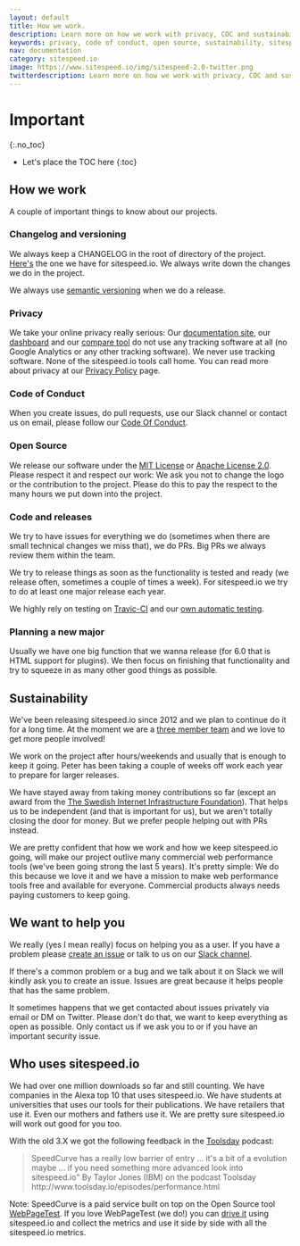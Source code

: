 ```yaml
---
layout: default
title: How we work.
description: Learn more on how we work with privacy, COC and sustainability.
keywords: privacy, code of conduct, open source, sustainability, sitespeed.io
nav: documentation
category: sitespeed.io
image: https://www.sitespeed.io/img/sitespeed-2.0-twitter.png
twitterdescription: Learn more on how we work with privacy, COC and sustainability.
---
```


# Important
{:.no_toc}

* Let's place the TOC here
{:toc}

## How we work
A couple of important things to know about our projects.

### Changelog and versioning
We always keep a CHANGELOG in the root of directory of the project. [Here's](https://github.com/sitespeedio/sitespeed.io/blob/main/CHANGELOG.md) the one we have for sitespeed.io. We always write down the changes we do in the project.

We always use [semantic versioning](http://semver.org/) when we do a release.

### Privacy
We take your online privacy really serious: Our [documentation site](https://www.sitespeed.io/), our [dashboard](https://dashboard.sitespeed.io) and our [compare tool](https://compare.sitespeed.io) do not use any tracking software at all (no Google Analytics or any other tracking software). We never use tracking software. None of the sitespeed.io tools call home. You can read more about privacy at our [Privacy Policy](../privacy-policy/) page.

### Code of Conduct
When you create issues, do pull requests, use our Slack channel or contact us on email, please follow our [Code Of Conduct](https://github.com/sitespeedio/sitespeed.io/blob/main/CODE_OF_CONDUCT.md).

### Open Source
We release our software under the [MIT License](https://github.com/sitespeedio/sitespeed.io/blob/main/LICENSE) or [Apache License 2.0](https://github.com/sitespeedio/browsertime/blob/main/LICENSE). Please respect it and respect our work: We ask you not to change the logo or the contribution to the project. Please do this to pay the respect to the many hours we put down into the project.

### Code and releases
We try to have issues for everything we do (sometimes when there are small technical changes we miss that), we do PRs. Big PRs we always review them within the team.

We try to release things as soon as the functionality is tested and ready (we release often, sometimes a couple of times a week). For sitespeed.io we try to do at least one major release each year.

We highly rely on testing on [Travic-CI](https://travis-ci.org/) and our [own automatic testing](https://www.sitespeed.io/releasing-with-confidence/).

### Planning a new major
Usually we have one big function that we wanna release (for 6.0 that is HTML support for plugins). We then focus on finishing that functionality and try to squeeze in as many other good things as possible.

## Sustainability
We've been releasing sitespeed.io since 2012 and we plan to continue do it for a long time. At the moment we are a [three member team](../aboutus/) and we love to get more people involved!

We work on the project after hours/weekends and usually that is enough to keep it going. Peter has been taking a couple of weeks off work each year to prepare for larger releases.

We have stayed away from taking money contributions so far (except an award from the [The Swedish Internet Infrastructure Foundation](https://www.iis.se/english/about-iis/)). That helps us to be independent (and that is important for us), but we aren't totally closing the door for money. But we prefer people helping out with PRs instead.

We are pretty confident that how we work and how we keep sitespeed.io going, will make our project outlive many commercial web performance tools (we've been going strong the last 5 years). It's pretty simple: We do this because we love it and we have a mission to make web performance tools free and available for everyone. Commercial products always needs paying customers to keep going.

## We want to help you
We really (yes I mean really) focus on helping you as a user. If you have a problem please [create an issue](https://github.com/sitespeedio/sitespeed.io/issues/new) or talk to us on our [Slack channel](https://sitespeedio.herokuapp.com/).

If there's a common problem or a bug and we talk about it on Slack we will kindly ask you to create an issue. Issues are great because it helps people that has the same problem.

It sometimes happens that we get contacted about issues privately via email or DM on Twitter. Please don't do that, we want to keep everything as open as possible. Only contact us if we ask you to or if you have an important security issue.

## Who uses sitespeed.io

We had over one million downloads so far and still counting. We have companies in the Alexa top 10 that uses sitespeed.io. We have students at universities that uses our tools for their publications. We have retailers that use it. Even our mothers and fathers use it. We are pretty sure sitespeed.io will work out good for you too.

With the old 3.X we got the following feedback in the [Toolsday](http://www.toolsday.io/) podcast:

<blockquote cite="http://www.toolsday.io/episodes/performance.html">
SpeedCurve has a really low barrier of entry ... it's a bit of a evolution maybe ... if you need something more advanced look into sitespeed.io"
 <span>By Taylor Jones (IBM) on the podcast Toolsday http://www.toolsday.io/episodes/performance.html</span>
</blockquote>

Note: SpeedCurve is a paid service built on top on the Open Source tool  [WebPageTest](http://www.webpagetest.org/). If you love WebPageTest (we do!) you can [drive it](../documentation/sitespeed.io/webpagetest/) using sitespeed.io and collect the metrics and use it side by side with all the sitespeed.io metrics.
